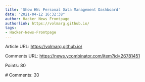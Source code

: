 ```yaml
---
title: 'Show HN: Personal Data Management Dashboard'
date: "2021-04-12 16:32:38"
author: Hacker News Frontpage
authorlink: https://volmarg.github.io/
tags:
- Hacker-News-Frontpage
---
```


<p>Article URL: <a href="https://volmarg.github.io/">https://volmarg.github.io/</a></p>
<p>Comments URL: <a href="https://news.ycombinator.com/item?id=26781451">https://news.ycombinator.com/item?id=26781451</a></p>
<p>Points: 80</p>
<p># Comments: 30</p>

